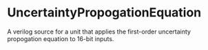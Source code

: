 # UncertaintyPropogationEquation
A verilog source for a unit that applies the first-order uncertainty propogation equation to 16-bit inputs.
